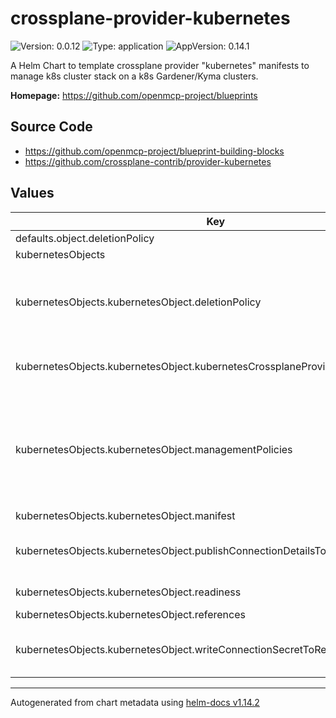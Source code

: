 

# crossplane-provider-kubernetes

![Version: 0.0.12](https://img.shields.io/badge/Version-0.0.12-informational?style=flat-square) ![Type: application](https://img.shields.io/badge/Type-application-informational?style=flat-square) ![AppVersion: 0.14.1](https://img.shields.io/badge/AppVersion-0.14.1-informational?style=flat-square)

A Helm Chart to template crossplane provider "kubernetes" manifests to manage k8s cluster stack on a k8s Gardener/Kyma clusters.

**Homepage:** <https://github.com/openmcp-project/blueprints>

## Source Code

* <https://github.com/openmcp-project/blueprint-building-blocks>
* <https://github.com/crossplane-contrib/provider-kubernetes>

## Values

| Key | Type | Default | Description |
|-----|------|---------|-------------|
| defaults.object.deletionPolicy | string | `""` |  |
| kubernetesObjects | object | [] | kubernetesObjects contains information and configuration of k8s [manifest/resource](https://kubernetes.io/docs/concepts/cluster-administration/manage-deployment/). Learn more with this [example](../../../../argo-cd-generator-config/remote-clusters-temp/template/template.aas-dt.shoot.canary.k8s-hana.ondemand.com.yaml.file). |
| kubernetesObjects.kubernetesObject.deletionPolicy | string | `""` | [DeletionPolicy](https://doc.crds.dev/github.com/crossplane-contrib/provider-kubernetes/kubernetes.crossplane.io/Object/v1alpha2@v0.11.4) specifies what will happen to the underlying external when this managed resource is deleted - either "Delete" or "Orphan" the external resource. This field is planned to be deprecated in favor of the ManagementPolicies field in a future release. Currently, both could be set independently and non-default values would be honored if the feature flag is enabled. See the design doc for more information: https://github.com/crossplane/crossplane/blob/499895a25d1a1a0ba1604944ef98ac7a1a71f197/design/design-doc-observe-only-resources.md?plain=1#L223 |
| kubernetesObjects.kubernetesObject.kubernetesCrossplaneProviderConfigRefName | string | `""` | defines [crossplane provider config reference name](https://docs.crossplane.io/latest/concepts/providers/) reference configuration name. :exclamation::exclamation: Must match `providerConfigs.kubernetesCrossplane[].providerConfigRefName` of `/helm/charts/mcp/crossplane-provider-configs/values.yaml` :exclamation::exclamation: |
| kubernetesObjects.kubernetesObject.managementPolicies | list | `[]` | THIS IS A BETA FIELD. It is on by default but can be opted out through a Crossplane feature flag. ManagementPolicies specify the array of actions Crossplane is allowed to take on the managed and external resources. This field is planned to replace the DeletionPolicy field in a future release. Currently, both could be set independently and non-default values would be honored if the feature flag is enabled. If both are custom, the DeletionPolicy field will be ignored. See the design doc for more information: https://github.com/crossplane/crossplane/blob/499895a25d1a1a0ba1604944ef98ac7a1a71f197/design/design-doc-observe-only-resources.md?plain=1#L223 and this one: https://github.com/crossplane/crossplane/blob/444267e84783136daa93568b364a5f01228cacbe/design/one-pager-ignore-changes.md |
| kubernetesObjects.kubernetesObject.manifest | list | `[]` | defines plain kubernetes [manifest](https://monokle.io/learn/kubernetes-manifest-files-explained). |
| kubernetesObjects.kubernetesObject.publishConnectionDetailsTo | list | `[]` | PublishConnectionDetailsTo specifies the connection secret config which contains a name, metadata and a reference to secret store config to which any connection details for this managed resource should be written. Connection details frequently include the endpoint, username, and password required to connect to the managed resource. |
| kubernetesObjects.kubernetesObject.readiness | list | `[]` | Readiness defines how the object's readiness condition should be computed, if not specified it will be considered ready as soon as the underlying external resource is considered up-to-date. |
| kubernetesObjects.kubernetesObject.references | list | `[]` | [references](https://doc.crds.dev/github.com/crossplane-contrib/provider-kubernetes/kubernetes.crossplane.io/Object/v1alpha2@v0.11.4#spec-references) |
| kubernetesObjects.kubernetesObject.writeConnectionSecretToRef | list | `[]` | *optional* - When a Crossplane Provider creates a managed resource it may generate resource-specific details, like usernames, passwords or connection details like an IP address.   Crossplane stores these details in a Kubernetes Secret object specified by the `writeConnectionSecretToRef` values. Learn more about Crossplane concept [Managed Resources Fields](https://docs.crossplane.io/latest/concepts/managed-resources/#writeconnectionsecrettoref)! |

----------------------------------------------
Autogenerated from chart metadata using [helm-docs v1.14.2](https://github.com/norwoodj/helm-docs/releases/v1.14.2)